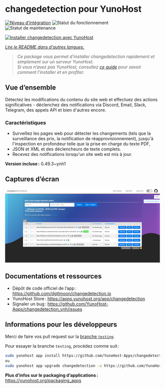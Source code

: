 <!--
Nota bene : ce README est automatiquement généré par <https://github.com/YunoHost/apps/tree/master/tools/readme_generator>
Il NE doit PAS être modifié à la main.
-->

# changedetection pour YunoHost

[![Niveau d’intégration](https://apps.yunohost.org/badge/integration/changedetection)](https://ci-apps.yunohost.org/ci/apps/changedetection/)
![Statut du fonctionnement](https://apps.yunohost.org/badge/state/changedetection)
![Statut de maintenance](https://apps.yunohost.org/badge/maintained/changedetection)

[![Installer changedetection avec YunoHost](https://install-app.yunohost.org/install-with-yunohost.svg)](https://install-app.yunohost.org/?app=changedetection)

*[Lire le README dans d'autres langues.](./ALL_README.md)*

> *Ce package vous permet d’installer changedetection rapidement et simplement sur un serveur YunoHost.*  
> *Si vous n’avez pas YunoHost, consultez [ce guide](https://yunohost.org/install) pour savoir comment l’installer et en profiter.*

## Vue d’ensemble

Détectez les modifications du contenu du site web et effectuez des actions significatives - déclenchez des notifications via Discord, Email, Slack, Telegram, des appels API et bien d'autres encore.

### Caractéristiques

- Surveillez les pages web pour détecter les changements (tels que la surveillance des prix, la notification de réapprovisionnement), jusqu'à l'inspection en profondeur telle que la prise en charge du texte PDF,
- JSON et XML et des déclencheurs de texte complets.
- Recevez des notifications lorsqu'un site web est mis à jour.


**Version incluse :** 0.49.3~ynh1

## Captures d’écran

![Capture d’écran de changedetection](./doc/screenshots/screenshot.png)

## Documentations et ressources

- Dépôt de code officiel de l’app : <https://github.com/dgtlmoon/changedetection.io>
- YunoHost Store : <https://apps.yunohost.org/app/changedetection>
- Signaler un bug : <https://github.com/YunoHost-Apps/changedetection_ynh/issues>

## Informations pour les développeurs

Merci de faire vos pull request sur la [branche `testing`](https://github.com/YunoHost-Apps/changedetection_ynh/tree/testing).

Pour essayer la branche `testing`, procédez comme suit :

```bash
sudo yunohost app install https://github.com/YunoHost-Apps/changedetection_ynh/tree/testing --debug
ou
sudo yunohost app upgrade changedetection -u https://github.com/YunoHost-Apps/changedetection_ynh/tree/testing --debug
```

**Plus d’infos sur le packaging d’applications :** <https://yunohost.org/packaging_apps>
